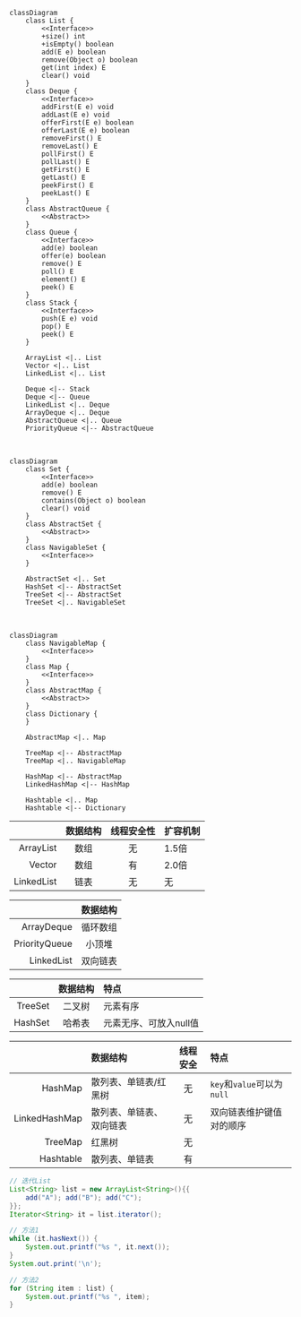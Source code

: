<!-- ### Collection -->

```mermaid
classDiagram
    class List {
        <<Interface>>
        +size() int
        +isEmpty() boolean
        add(E e) boolean
        remove(Object o) boolean
        get(int index) E
        clear() void
    }
    class Deque {
        <<Interface>>
        addFirst(E e) void
        addLast(E e) void
        offerFirst(E e) boolean
        offerLast(E e) boolean
        removeFirst() E
        removeLast() E
        pollFirst() E
        pollLast() E
        getFirst() E
        getLast() E
        peekFirst() E
        peekLast() E
    }
    class AbstractQueue {
        <<Abstract>>
    }
    class Queue {
        <<Interface>>
        add(e) boolean
        offer(e) boolean
        remove() E
        poll() E
        element() E
        peek() E
    }
    class Stack {
        <<Interface>>
        push(E e) void
        pop() E
        peek() E
    }

    ArrayList <|.. List
    Vector <|.. List
    LinkedList <|.. List

    Deque <|-- Stack
    Deque <|-- Queue
    LinkedList <|.. Deque
    ArrayDeque <|.. Deque
    AbstractQueue <|.. Queue
    PriorityQueue <|-- AbstractQueue
```

&nbsp;

```mermaid
classDiagram
    class Set {
        <<Interface>>
        add(e) boolean
        remove() E
        contains(Object o) boolean
        clear() void
    }
    class AbstractSet {
        <<Abstract>>
    }
    class NavigableSet {
        <<Interface>>
    }

    AbstractSet <|.. Set
    HashSet <|-- AbstractSet
    TreeSet <|-- AbstractSet
    TreeSet <|.. NavigableSet
```

&nbsp;

```mermaid
classDiagram
    class NavigableMap {
        <<Interface>>
    }
    class Map {
        <<Interface>>
    }
    class AbstractMap {
        <<Abstract>>
    }
    class Dictionary {
    }

    AbstractMap <|.. Map

    TreeMap <|-- AbstractMap
    TreeMap <|.. NavigableMap

    HashMap <|-- AbstractMap
    LinkedHashMap <|-- HashMap

    Hashtable <|.. Map
    Hashtable <|-- Dictionary
```

|            | 数据结构 | 线程安全性 | 扩容机制 |
| ---------: | :------: | :------: | :------- |
|  ArrayList |   数组   | 无        | 1.5倍    |
|     Vector |   数组   | 有        | 2.0倍    |
| LinkedList |   链表   | 无        | 无       |

|               | 数据结构 |
| ------------: | :------: |
|    ArrayDeque | 循环数组 |
| PriorityQueue |  小顶堆  |
|    LinkedList | 双向链表 |

|         | 数据结构 | 特点                   |
| ------: | :------: | :--------------------- |
| TreeSet |  二叉树  | 元素有序               |
| HashSet |  哈希表  | 元素无序、可放入null值 |

|               | 数据结构                 | 线程安全 | 特点                       |
| ------------: | :----------------------- | :------: | :------------------------- |
|       HashMap | 散列表、单链表/红黑树    |    无    | `key`和`value`可以为`null` |
| LinkedHashMap | 散列表、单链表、双向链表 |    无    | 双向链表维护键值对的顺序   |
|       TreeMap | 红黑树                   |    无    |                            |
|     Hashtable | 散列表、单链表           |    有    |                            |

```java
// 迭代List
List<String> list = new ArrayList<String>(){{
    add("A"); add("B"); add("C");
}};
Iterator<String> it = list.iterator();

// 方法1
while (it.hasNext()) {
    System.out.printf("%s ", it.next());
}
System.out.print('\n');

// 方法2
for (String item : list) {
    System.out.printf("%s ", item);
}
```
